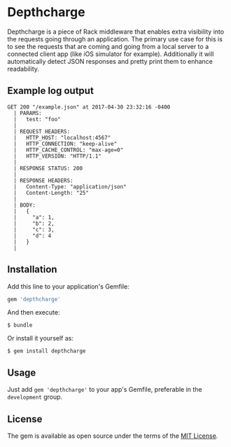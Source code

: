 # Depthcharge

Depthcharge is a piece of Rack middleware that enables extra visibility into the requests going through an application. The primary use case for this is to see the requests that are coming and going from a local server to a connected client app (like iOS simulator for example). Additionally it will automatically detect JSON responses and pretty print them to enhance readability.

## Example log output


	GET 200 "/example.json" at 2017-04-30 23:32:16 -0400
	  | PARAMS:
	  |   test: "foo"
	  |
	  | REQUEST HEADERS:
	  |   HTTP_HOST: "localhost:4567"
	  |   HTTP_CONNECTION: "keep-alive"
	  |   HTTP_CACHE_CONTROL: "max-age=0"
	  |   HTTP_VERSION: "HTTP/1.1"
	  |
	  | RESPONSE STATUS: 200
	  |
	  | RESPONSE HEADERS:
	  |   Content-Type: "application/json"
	  |   Content-Length: "25"
	  |
	  | BODY:
	  |   {
	  |     "a": 1,
	  |     "b": 2,
	  |     "c": 3,
	  |     "d": 4
	  |   }
	  |



## Installation

Add this line to your application's Gemfile:

```ruby
gem 'depthcharge'
```

And then execute:

    $ bundle

Or install it yourself as:

    $ gem install depthcharge

## Usage

Just add `gem 'depthcharge'` to your app's Gemfile, preferable in the `development` group.


## License

The gem is available as open source under the terms of the [MIT License](http://opensource.org/licenses/MIT).

